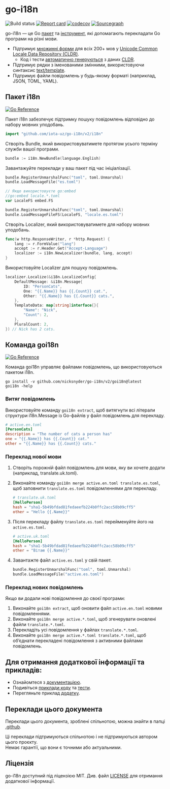 # go-i18n
![Build status](https://github.com/nicksnyder/go-i18n/workflows/Build/badge.svg) [![Report card](https://goreportcard.com/badge/github.com/nicksnyder/go-i18n/v2)](https://goreportcard.com/report/github.com/nicksnyder/go-i18n/v2) [![codecov](https://codecov.io/gh/nicksnyder/go-i18n/graph/badge.svg?token=A9aMfR9vxG)](https://codecov.io/gh/nicksnyder/go-i18n) [![Sourcegraph](https://sourcegraph.com/github.com/nicksnyder/go-i18n/-/badge.svg)](https://sourcegraph.com/github.com/nicksnyder/go-i18n?badge)

go-i18n — це Go [пакет](#package-i18n) та [інструмент](#command-goi18n), які допомагають перекладати Go програми на різні мови.

- Підтримує [множинні форми](http://cldr.unicode.org/index/cldr-spec/plural-rules) для всіх 200+ мов у [Unicode Common Locale Data Repository (CLDR)](https://www.unicode.org/cldr/charts/28/supplemental/language_plural_rules.html).
  - Код і тести [автоматично генеруються](https://github.com/nicksnyder/go-i18n/tree/main/internal/plural/codegen) з даних [CLDR](http://cldr.unicode.org/index/downloads).
- Підтримує рядки з іменованими змінними, використовуючи синтаксис [text/template](http://golang.org/pkg/text/template/).
- Підтримує файли повідомлень у будь-якому форматі (наприклад, JSON, TOML, YAML).

## Пакет i18n

[![Go Reference](https://pkg.go.dev/badge/github.com/nicksnyder/go-i18n/v2/i18n.svg)](https://pkg.go.dev/github.com/nicksnyder/go-i18n/v2/i18n)

Пакет i18n забезпечує підтримку пошуку повідомлень відповідно до набору мовних уподобань.

```go
import "github.com/iota-uz/go-i18n/v2/i18n"
```

Створіть Bundle, який використовуватимете протягом усього терміну служби вашої програми.

```go
bundle := i18n.NewBundle(language.English)
```

Завантажуйте переклади у ваш пакет під час ініціалізації.

```go
bundle.RegisterUnmarshalFunc("toml", toml.Unmarshal)
bundle.LoadMessageFile("es.toml")
```

```go
// Якщо використовуєте go:embed
//go:embed locale.*.toml
var LocaleFS embed.FS

bundle.RegisterUnmarshalFunc("toml", toml.Unmarshal)
bundle.LoadMessageFileFS(LocaleFS, "locale.es.toml")
```

Створіть Localizer, який використовуватимете для набору мовних уподобань.

```go
func(w http.ResponseWriter, r *http.Request) {
    lang := r.FormValue("lang")
    accept := r.Header.Get("Accept-Language")
    localizer := i18n.NewLocalizer(bundle, lang, accept)
}
```

Використовуйте Localizer для пошуку повідомлень.

```go
localizer.Localize(&i18n.LocalizeConfig{
    DefaultMessage: &i18n.Message{
        ID: "PersonCats",
        One: "{{.Name}} has {{.Count}} cat.",
        Other: "{{.Name}} has {{.Count}} cats.",
    },
    TemplateData: map[string]interface{}{
        "Name": "Nick",
        "Count": 2,
    },
    PluralCount: 2,
}) // Nick has 2 cats.
```

## Команда goi18n

[![Go Reference](https://pkg.go.dev/badge/github.com/nicksnyder/go-i18n/v2/goi18n.svg)](https://pkg.go.dev/github.com/nicksnyder/go-i18n/v2/goi18n)

Команда goi18n управляє файлами повідомлень, що використовуються пакетом i18n.

```
go install -v github.com/nicksnyder/go-i18n/v2/goi18n@latest
goi18n -help
```

### Витяг повідомлень

Використовуйте команду `goi18n extract`, щоб витягнути всі літерали структури i18n.Message із Go-файлів у файл повідомлень для перекладу.

```toml
# active.en.toml
[PersonCats]
description = "The number of cats a person has"
one = "{{.Name}} has {{.Count}} cat."
other = "{{.Name}} has {{.Count}} cats."
```

### Переклад нової мови

1. Створіть порожній файл повідомлень для мови, яку ви хочете додати (наприклад, translate.uk.toml).
2. Виконайте команду `goi18n merge active.en.toml translate.es.toml`, щоб заповнити `translate.es.toml` повідомленнями для перекладу.

   ```toml
   # translate.uk.toml
   [HelloPerson]
   hash = "sha1-5b49bfdad81fedaeefb224b0ffc2acc58b09cff5"
   other = "Hello {{.Name}}"
   ```

3. Після перекладу файлу `translate.es.toml` перейменуйте його на `active.es.toml`.

   ```toml
   # active.uk.toml
   [HelloPerson]
   hash = "sha1-5b49bfdad81fedaeefb224b0ffc2acc58b09cff5"
   other = "Вітаю {{.Name}}"
   ```

4. Завантажте файл `active.es.toml` у свій пакет.

   ```go
   bundle.RegisterUnmarshalFunc("toml", toml.Unmarshal)
   bundle.LoadMessageFile("active.es.toml")
   ```

### Переклад нових повідомлень

Якщо ви додали нові повідомлення до своєї програми:

1.	Виконайте `goi18n extract`, щоб оновити файл `active.en.toml` новими повідомленнями.
2.	Виконайте `goi18n merge active.*.toml`, щоб згенерувати оновлені файли `translate.*.toml`.
3.	Перекладіть усі повідомлення у файлах `translate.*.toml`.
4.	Виконайте `goi18n merge active.*.toml translate.*.toml`, щоб об’єднати перекладені повідомлення з активними файлами повідомлень.

## Для отримання додаткової інформації та прикладів:

- Ознайомтеся з [документацією](https://pkg.go.dev/github.com/nicksnyder/go-i18n/v2).
- Подивіться [приклади коду](https://github.com/nicksnyder/go-i18n/blob/main/i18n/example_test.go) та [тести](https://github.com/nicksnyder/go-i18n/blob/main/i18n/localizer_test.go).
- Перегляньте приклад [додатку](https://github.com/nicksnyder/go-i18n/tree/main/example).

## Переклади цього документа

Переклади цього документа, зроблені спільнотою, можна знайти в папці [.github](.github).

Ці переклади підтримуються спільнотою і не підтримуються автором цього проєкту.  
Немає гарантії, що вони є точними або актуальними.

## Ліцензія

go-i18n доступний під ліцензією MIT. Див. файл [LICENSE](LICENSE) для отримання додаткової інформації.
